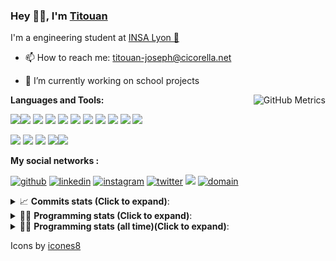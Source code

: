 <!--
**titouan-joseph/titouan-joseph** is a ✨ _special_ ✨ repository because its `README.md` (this file) appears on your GitHub profile.

Here are some ideas to get you started:

- 🔭 I’m currently working on ...
- 🌱 I’m currently learning ...
- 👯 I’m looking to collaborate on ...
- 🤔 I’m looking for help with ...
- 💬 Ask me about ...
- 📫 How to reach me: ...
- 😄 Pronouns: ...
- ⚡ Fun fact: ...
-->

### Hey 👋🏽, I'm [Titouan](https://github.com/Titouan-Joseph) 

I'm a engineering student at  [INSA Lyon 🦏](https://www.insa-lyon.fr/en/)

- 📫 How to reach me: [titouan-joseph@cicorella.net](mailto:titouan-joseph@cicorella.net)
- 🔭 I’m currently working on school projects


  <img align="right" alt="GitHub Metrics" src="https://metrics.lecoq.io/titouan-joseph" />

**Languages and Tools:**

[<img src="https://img.icons8.com/color/48/000000/python.png"/>]()[<img src="https://img.icons8.com/color/48/000000/java-coffee-cup-logo.png"/>]() [<img src="https://img.icons8.com/color/48/000000/c-programming.png"/>]() [<img src="https://img.icons8.com/color/48/000000/javascript.png"/>]() [<img src="https://img.icons8.com/color/48/000000/selenium-test-automation.png"/>]() [<img src="https://img.icons8.com/color/48/000000/git.png"/>]() [<img src="https://img.icons8.com/color/48/000000/console.png"/>]() [<img src="https://img.icons8.com/color/48/000000/android-os.png"/>]() [<img src="https://img.icons8.com/color/48/000000/pycharm.png"/>]() [<img src="https://img.icons8.com/color/48/000000/virtualbox.png"/>]() [<img src="https://img.icons8.com/color/48/000000/windows-10.png"/>]()

[<img src="https://img.icons8.com/color/48/000000/linux.png"/>]() [<img src="https://img.icons8.com/color/48/000000/nginx.png"/>]() [<img src="https://img.icons8.com/color/48/000000/raspberry-pi.png"/>]() [<img src="https://img.icons8.com/color/48/000000/docker.png"/>]()[<img src="https://img.icons8.com/color/48/000000/visual-studio-code-2019.png"/>]()

**My social networks :**

[<img src='https://img.icons8.com/fluent/48/000000/github.png' alt="github">](https://github.com/titouan-joseph)  [<img src='https://img.icons8.com/color/48/000000/linkedin.png' alt='linkedin'>](https://www.linkedin.com/in/titouan-joseph-revol/)  [<img src='https://img.icons8.com/color/48/000000/instagram-new.png' alt='instagram'>](https://www.instagram.com/tit_re/)  [<img src='https://img.icons8.com/color/48/000000/twitter.png' alt='twitter'>](https://twitter.com/josephrevol) [<img src="https://img.icons8.com/color/48/000000/facebook.png"/>](https://www.facebook.com/titre01) [<img src="https://img.icons8.com/fluent/48/000000/domain.png" alt="domain"/>](https://titouan-joseph.cicorella.net)

<details>
 <summary>📈 <b>Commits stats (Click to expand)</b>: </summary>
    <a href="https://sourcerer.io/titouan-joseph"><img src="https://img.shields.io/badge/Python-148%20commits-orange.svg" alt=""></a>
    <a href="https://sourcerer.io/titouan-joseph"><img src="https://img.shields.io/badge/Java-27%20commits-orange.svg" alt=""></a>
    <a href="https://sourcerer.io/titouan-joseph"><img src="https://img.shields.io/badge/C-23%20commits-orange.svg" alt=""></a>
    <a href="https://sourcerer.io/titouan-joseph"><img src="https://img.shields.io/badge/JavaScript-18%20commits-orange.svg" alt=""></a>
</details>


<details>
 <summary>👨‍💻 <b>Programming stats (Click to expand)</b>: </summary>
<!--START_SECTION:waka-->
**🐱 My Github Data** 

> 🏆 265 Contributions in the Year 2021
 > 
> 📦 58.3 kB Used in Github's Storage 
 > 
> 🚫 Not Opted to Hire
 > 
> 📜 28 Public Repositories 
 > 
> 🔑 2 Private Repositories  
 > 
**I'm an Early 🐤** 

```text
🌞 Morning    100 commits    ████░░░░░░░░░░░░░░░░░░░░░   16.47% 
🌆 Daytime    243 commits    ██████████░░░░░░░░░░░░░░░   40.03% 
🌃 Evening    205 commits    ████████░░░░░░░░░░░░░░░░░   33.77% 
🌙 Night      59 commits     ██░░░░░░░░░░░░░░░░░░░░░░░   9.72%

```
📅 **I'm Most Productive on Wednesday** 

```text
Monday       86 commits     ███░░░░░░░░░░░░░░░░░░░░░░   14.17% 
Tuesday      83 commits     ███░░░░░░░░░░░░░░░░░░░░░░   13.67% 
Wednesday    127 commits    █████░░░░░░░░░░░░░░░░░░░░   20.92% 
Thursday     92 commits     ███░░░░░░░░░░░░░░░░░░░░░░   15.16% 
Friday       83 commits     ███░░░░░░░░░░░░░░░░░░░░░░   13.67% 
Saturday     57 commits     ██░░░░░░░░░░░░░░░░░░░░░░░   9.39% 
Sunday       79 commits     ███░░░░░░░░░░░░░░░░░░░░░░   13.01%

```


📊 **This Week I Spent My Time On** 

```text
⌚︎ Time Zone: Europe/Paris

💬 Programming Languages: 
Other                    27 hrs 37 mins      █████████████████████░░░░   85.02% 
Markdown                 1 hr 55 mins        █░░░░░░░░░░░░░░░░░░░░░░░░   5.94% 
YAML                     1 hr 19 mins        █░░░░░░░░░░░░░░░░░░░░░░░░   4.07% 
Docker                   59 mins             ░░░░░░░░░░░░░░░░░░░░░░░░░   3.04% 
Python                   26 mins             ░░░░░░░░░░░░░░░░░░░░░░░░░   1.38%

🔥 Editors: 
Browser                  27 hrs 1 min        ████████████████████░░░░░   83.15% 
VS Code                  4 hrs 27 mins       ███░░░░░░░░░░░░░░░░░░░░░░   13.74% 
WebStorm                 37 mins             ░░░░░░░░░░░░░░░░░░░░░░░░░   1.94% 
Visual Studio            13 mins             ░░░░░░░░░░░░░░░░░░░░░░░░░   0.68% 
Bash                     9 mins              ░░░░░░░░░░░░░░░░░░░░░░░░░   0.5%

🐱‍💻 Projects: 
Stage-DevOps             25 hrs 20 mins      ███████████████████░░░░░░   78.01% 
TELT.DMSTransverse       1 hr 53 mins        █░░░░░░░░░░░░░░░░░░░░░░░░   5.83% 
Transportlc.fr           1 hr 27 mins        █░░░░░░░░░░░░░░░░░░░░░░░░   4.46% 
SPonpremise              1 hr 19 mins        █░░░░░░░░░░░░░░░░░░░░░░░░   4.09% 
Terminal                 53 mins             ░░░░░░░░░░░░░░░░░░░░░░░░░   2.76%

💻 Operating System: 
Windows                  32 hrs 20 mins      █████████████████████████   99.5% 
Linux                    9 mins              ░░░░░░░░░░░░░░░░░░░░░░░░░   0.5%

```

**I Mostly Code in Python** 

```text
Python                   18 repos            ██████████████░░░░░░░░░░░   56.25% 
JavaScript               3 repos             ██░░░░░░░░░░░░░░░░░░░░░░░   9.38% 
HTML                     2 repos             █░░░░░░░░░░░░░░░░░░░░░░░░   6.25% 
C                        2 repos             █░░░░░░░░░░░░░░░░░░░░░░░░   6.25% 
MATLAB                   2 repos             █░░░░░░░░░░░░░░░░░░░░░░░░   6.25%

```



 Last Updated on 01/07/2021
<!--END_SECTION:waka-->

</details>

<details>
 <summary>👨‍💻 <b>Programming stats (all time)(Click to expand)</b>: </summary>
    <figure><embed src="https://wakatime.com/share/@titouan_joseph/b2dd01ab-0ae9-45a5-9065-5eef2a205b1c.svg"></embed></figure>
<figure><embed src="https://wakatime.com/share/@titouan_joseph/5ef9f0c5-69ff-452c-80a9-909df7152407.svg"></embed></figure>
<figure><embed src="https://wakatime.com/share/@titouan_joseph/3989b40d-e2ad-4aeb-8f15-b50171502a9a.svg"></embed></figure>
</details>

Icons by [icones8](https://icones8.fr/)
